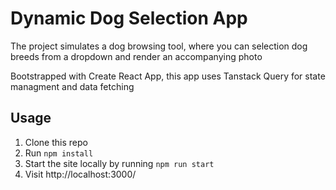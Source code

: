 # Dynamic Dog Selection App

The project simulates a dog browsing tool, where you can selection dog breeds from a dropdown and render an accompanying photo 

Bootstrapped with Create React App, this app uses Tanstack Query for state managment and data fetching

## Usage 
1. Clone this repo
2. Run `npm install`
3. Start the site locally by running `npm run start`
4. Visit http://localhost:3000/